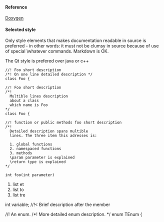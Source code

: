 #### Reference

[Doxygen](http://www.doxygen.nl/manual/)


#### Selected style

Only style elements that makes documentation readable in source is preferred - in other words: it must not be clumsy in source because of use of special \whatever commands. Markdown is OK.

The Qt style is prefered over java or c++


    //! Foo short description
    /*! On one line detailed description */
    class Foo {

    //! Foo short description  
    /*! 
      Multible lines description
      about a class
      which name is Foo
    */
    class Foo {
    
    //! function or public methods foo short description  
    /*!
      Detailed description spans multible 
      lines. The three item this adresses is:
      
      1. global functions
      2. namespaced functions
      3. methods
      \param parameter is explained
      \return type is explained
    */

    int foo(int parameter)

1. list et
2. list to 
3. list tre


int variable; //!< Brief description after the member 

//! An enum.
/*! More detailed enum description. */
enum TEnum { 
